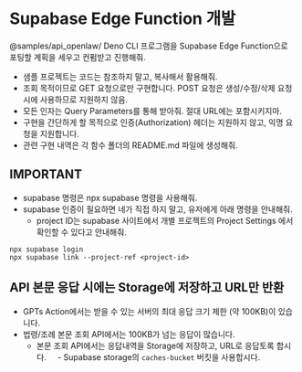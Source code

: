 # Supabase Edge Function 개발

@samples/api_openlaw/ Deno CLI 프로그램을 Supabase Edge Function으로 포팅할 계획을 세우고 컨펌받고 진행해줘.

+ 샘플 프로젝트는 코드는 참조하지 말고, 복사해서 활용해줘.
+ 조회 목적이므로 GET 요청으로만 구현합니다. POST 요청은 생성/수정/삭제 요청 시에 사용하므로 지원하지 않음.
+ 모든 인자는 Query Parameters를 통해 받아줘. 절대 URL에는 포함시키지마.
+ 구현을 간단하게 할 목적으로 인증(Authorization) 헤더는 지원하지 않고, 익명 요청을 지원합니다.
+ 관련 구현 내역은 각 함수 폴더의 README.md 파일에 생성해줘.

## IMPORTANT

+ supabase 명령은 npx supabase 명령을 사용해줘.
+ supabase 인증이 필요하면 네가 직접 하지 말고, 유저에게 아래 명령을 안내해줘.
    - project ID는 supabase 사이트에서 개별 프로젝트의 Project Settings 에서 확인할 수 있다고 안내해줘.

```
npx supabase login
npx supabase link --project-ref <project-id>
```

## API 본문 응답 시에는 Storage에 저장하고 URL만 반환

+ GPTs Action에서는 받을 수 있는 서버의 최대 응답 크기 제한 (약 100KB)이 있습니다.
+ 법령/조례 본문 조회 API에서는 100KB가 넘는 응답이 많습니다.
    - 본문 조회 API에서는 응답내역을 Storage에 저장하고, URL로 응답토록 합시다.
    - Supabase storage의 `caches-bucket` 버킷을 사용합시다.
